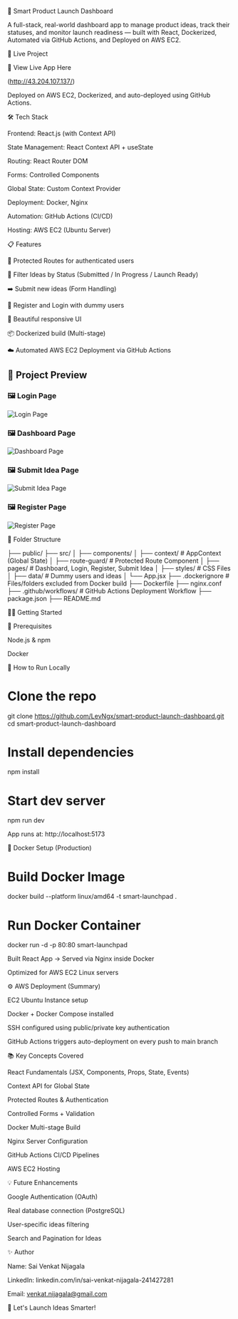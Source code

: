 🚀 Smart Product Launch Dashboard

A full-stack, real-world dashboard app to manage product ideas, track their statuses, and monitor launch readiness — built with React, Dockerized, Automated via GitHub Actions, and Deployed on AWS EC2.



🔗 Live Project

🚀 View Live App Here

(http://43.204.107.137/) 

Deployed on AWS EC2, Dockerized, and auto-deployed using GitHub Actions.

🛠️ Tech Stack

Frontend: React.js (with Context API)

State Management: React Context API + useState

Routing: React Router DOM

Forms: Controlled Components

Global State: Custom Context Provider

Deployment: Docker, Nginx

Automation: GitHub Actions (CI/CD)

Hosting: AWS EC2 (Ubuntu Server)

📋 Features

🔐 Protected Routes for authenticated users

🔎 Filter Ideas by Status (Submitted / In Progress / Launch Ready)

➡️ Submit new ideas (Form Handling)

👤 Register and Login with dummy users

🎨 Beautiful responsive UI

📦 Dockerized build (Multi-stage)

☁️ Automated AWS EC2 Deployment via GitHub Actions

## 📸 Project Preview

### 🖼️ Login Page
![Login Page](./screenshots/login_page.png)

### 🖼️ Dashboard Page
![Dashboard Page](./screenshots/dashboard.png)

### 🖼️ Submit Idea Page
![Submit Idea Page](./screenshots/submit_idea.png)

### 🖼️ Register Page
![Register Page](./screenshots/register.png)

📂 Folder Structure

├── public/
├── src/
│   ├── components/
│   ├── context/        # AppContext (Global State)
│   ├── route-guard/    # Protected Route Component
│   ├── pages/          # Dashboard, Login, Register, Submit Idea
│   ├── styles/         # CSS Files
│   ├── data/           # Dummy users and ideas
│   └── App.jsx
├── .dockerignore       # Files/folders excluded from Docker build
├── Dockerfile
├── nginx.conf
├── .github/workflows/  # GitHub Actions Deployment Workflow
├── package.json
├── README.md

🧑‍💻 Getting Started

🧪 Prerequisites

Node.js & npm

Docker

🧠 How to Run Locally

# Clone the repo
git clone https://github.com/LevNgx/smart-product-launch-dashboard.git
cd smart-product-launch-dashboard

# Install dependencies
npm install

# Start dev server
npm run dev

App runs at: http://localhost:5173

🐳 Docker Setup (Production)

# Build Docker Image
docker build --platform linux/amd64 -t smart-launchpad .

# Run Docker Container
docker run -d -p 80:80 smart-launchpad

Built React App → Served via Nginx inside Docker

Optimized for AWS EC2 Linux servers

⚙️ AWS Deployment (Summary)

EC2 Ubuntu Instance setup

Docker + Docker Compose installed

SSH configured using public/private key authentication

GitHub Actions triggers auto-deployment on every push to main branch

📚 Key Concepts Covered

React Fundamentals (JSX, Components, Props, State, Events)

Context API for Global State

Protected Routes & Authentication

Controlled Forms + Validation

Docker Multi-stage Build

Nginx Server Configuration

GitHub Actions CI/CD Pipelines

AWS EC2 Hosting

💡 Future Enhancements

Google Authentication (OAuth)

Real database connection (PostgreSQL)

User-specific ideas filtering

Search and Pagination for Ideas

✨ Author

Name: Sai Venkat Nijagala

LinkedIn: linkedin.com/in/sai-venkat-nijagala-241427281

Email: venkat.nijagala@gmail.com

🚀 Let's Launch Ideas Smarter!

